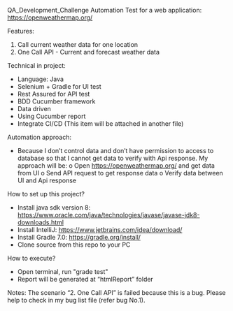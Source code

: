 QA_Development_Challenge
Automation Test for a web application: https://openweathermap.org/

Features:
  1. Call current weather data for one location
  2. One Call API - Current and forecast weather data

Technical in project:
-	Language: Java
-	Selenium + Gradle for UI test
-	Rest Assured for API test
-	BDD Cucumber framework
-	Data driven
-	Using Cucumber report
-	Integrate CI/CD (This item will be attached in another file)

Automation approach:
-	Because I don’t control data and don’t have permission to access to database so that I cannot get data to verify with Api response. My approach will be:
   o	Open https://openweathermap.org/ and get data from UI
   o	Send API request to get response data
   o	Verify data between UI and Api response

How to set up this project?
-	Install java sdk version 8: https://www.oracle.com/java/technologies/javase/javase-jdk8-downloads.html
-	Install IntelliJ: https://www.jetbrains.com/idea/download/
-	Install Gradle 7.0: https://gradle.org/install/
-	Clone source from this repo to your PC

How to execute?
-	Open terminal, run "grade test"
-	Report will be generated at “htmlReport” folder

Notes: The scenario “2. One Call API” is failed because this is a bug. Please help to check in my bug list file (refer bug No.1).
